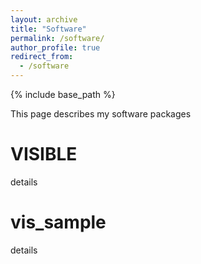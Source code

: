 ```yaml
---
layout: archive
title: "Software"
permalink: /software/
author_profile: true
redirect_from:
  - /software
---
```


{% include base_path %}

This page describes my software packages

VISIBLE
======
details

vis_sample
======
details
